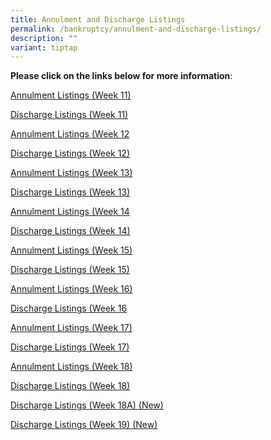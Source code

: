 ```yaml
---
title: Annulment and Discharge Listings
permalink: /bankruptcy/annulment-and-discharge-listings/
description: ""
variant: tiptap
---
```

<p><strong>Please click on the links below for more information</strong>:</p>
<p></p>
<p><a href="/files/Annulment &amp; Discharge Listings/Annulment_Listings__Week_11_.pdf" rel="noopener nofollow" target="_blank">Annulment Listings (Week 11)</a>
</p>
<p><a href="/files/Annulment &amp; Discharge Listings/Discharge_Listings__Week_11_.pdf" rel="noopener nofollow" target="_blank">Discharge Listings (Week 11)</a>
</p>
<p><a href="/files/Annulment &amp; Discharge Listings/Annulment_Listings__Week_12_.pdf" rel="noopener nofollow" target="_blank">Annulment Listings (Week 12</a>
</p>
<p><a href="/files/Annulment &amp; Discharge Listings/Discharge_Listings__Week_12_.pdf" rel="noopener nofollow" target="_blank">Discharge Listings (Week 12)</a>
</p>
<p><a href="/files/Annulment &amp; Discharge Listings/Annulment_Listings__Week_13_.pdf" rel="noopener nofollow" target="_blank">Annulment Listings (Week 13)</a>
</p>
<p><a href="/files/Annulment &amp; Discharge Listings/Discharge_Listings__Week_13_.pdf" rel="noopener nofollow" target="_blank">Discharge Listings (Week 13)</a>
</p>
<p><a href="/files/Annulment &amp; Discharge Listings/Annulment_Listings__Week_14_.pdf" rel="noopener nofollow" target="_blank">Annulment Listings (Week 14</a>
</p>
<p><a href="/files/Annulment &amp; Discharge Listings/Discharge_Listings__Week_14_.pdf" rel="noopener nofollow" target="_blank">Discharge Listings (Week 14)</a>
</p>
<p><a href="/files/Annulment &amp; Discharge Listings/Annulment_Listings__Week_15_.pdf" rel="noopener nofollow" target="_blank">Annulment Listings (Week 15)</a>
</p>
<p><a href="/files/Annulment &amp; Discharge Listings/Discharge_Listings__Week_15_.pdf" rel="noopener nofollow" target="_blank">Discharge Listings (Week 15)</a>
</p>
<p><a href="/files/Annulment &amp; Discharge Listings/Annulment_Listings__Week_16_.pdf" rel="noopener nofollow" target="_blank">Annulment Listings (Week 16)</a>
</p>
<p><a href="/files/Annulment &amp; Discharge Listings/Discharge_Listings__Week_16_.pdf" rel="noopener nofollow" target="_blank">Discharge Listings (Week 16</a>
</p>
<p><a href="/files/Annulment &amp; Discharge Listings/Annulment_Listings__Week_17_.pdf" rel="noopener nofollow" target="_blank">Annulment Listings (Week 17)</a>
</p>
<p><a href="/files/Annulment &amp; Discharge Listings/Discharge_Listings__Week_17_.pdf" rel="noopener nofollow" target="_blank">Discharge Listings (Week 17)</a>
</p>
<p><a href="/files/Annulment &amp; Discharge Listings/Annulment_Listings__Week_18_.pdf" rel="noopener nofollow" target="_blank">Annulment Listings (Week 18)</a>
</p>
<p><a href="/files/Annulment &amp; Discharge Listings/Discharge_Listings__Week_18_.pdf" rel="noopener nofollow" target="_blank">Discharge Listings (Week 18)</a>
</p>
<p><a href="/files/Annulment &amp; Discharge Listings/Discharge_Listings__Week_18A_.pdf" rel="noopener nofollow" target="_blank">Discharge Listings (Week 18A) (New)</a>
</p>
<p><a href="/files/Annulment &amp; Discharge Listings/Discharge_Listings__Week_19_.pdf" rel="noopener nofollow" target="_blank">Discharge Listings (Week 19) (New)</a>
</p>